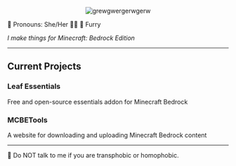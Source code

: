 <div align="center">
  
![grewgwergerwgerw](https://github.com/user-attachments/assets/e14c24fc-0534-4f87-910f-bad8a04b11bd)

</div>

:cherry_blossom: Pronouns: She/Her :transgender_flag:
:fox_face: Furry

*I make things for Minecraft: Bedrock Edition*

---

## Current Projects

### Leaf Essentials

Free and open-source essentials addon for Minecraft Bedrock

### MCBETools

A website for downloading and uploading Minecraft Bedrock content

---

🚫 Do NOT talk to me if you are transphobic or homophobic.
